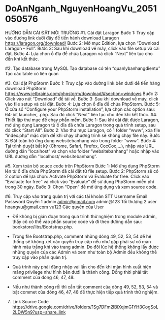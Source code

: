 # DoAnNganh_NguyenHoangVu_2051050576
HƯỚNG DẪN CÀI ĐẶT MÔI TRƯỜNG
#1.	Cài đặt Laragon
Bước 1: Truy cập vào đường link dưới đây để tiến hành download Laragon https://laragon.org/download/
Bước 2: Mở mục Edition, lựa chọn “Download Laragon – Full”.
Bước 3: Sau khi download về máy, click vào file setup và cài đặt.
Bước 4: Lựa chọn ổ đĩa để chứa Laragon và click “Next” liên tục cho đến khi kết thúc.

#2.	Tạo database trong MySQL
Tạo database có tên “quanlybanhangdientu”
Tạo các table có liên quan

#3.	Cài đặt PhpStorm
Bước 1: Truy cập vào đường link bên dưới để tiến hàng download PhpStorm https://www.jetbrains.com/phpstorm/download/#section=windows
Bước 2: Click vào nút “Download” để tải về.
Bước 3: Sau khi download về máy, click vào file setup và cài đặt.
Bước 4: Lựa chọn ổ đĩa để chứa PhpStorm.
Bước 5: Ở cửa sổ “Configure your PhpStorm installation”, lựa chọn các option sau: 64-bit launcher, .php. Sau đó click “Next” liên tục cho đến khi kết thúc.
#4.	Thiết lập thư mục để chạy phần mềm.
Bước 1: Sau khi cài đặt được Laragon, mở ứng dụng Laragon từ ổ đĩa đã chứa Laragon trong quá trình setup, sau đó click “Start All”.
Bước 2: Vào thư mục Laragon, có 1 folder “www”, xóa file “index.php” mặc định để khi chạy chương trình sẽ không chạy file này.
Bước 3: Đặt toàn bộ ứng dụng websitebanhang vào trong folder “www”.
Bước 4: Tại trình duyệt bất kỳ (Chrome, Safari, Firefox, CocCoc,...), nhập vào URL đường dẫn “localhost” và chọn vào folder “websitebanhang” hoặc nhập vào URL đường dẫn “localhost/ websitebanhang”.

#5.	Xem toàn bộ souce code trên PhpStorm
Bước 1: Mở ứng dụng PhpStorm lên từ ổ đĩa chứa PhpStorm đã cài đặt từ file setup.
Bước 2: PhpStorm sẽ có 2 option để lựa chọn: Activate PhpStorm và Evaluate for free. Click vào “Evaluate for free” và click vào “Evaluate” để sử dụng PhpStorm miễn phí trong 30 ngày.
Bước 3: Chọn “Open” để mở ứng dụng và xem source code.

#6.	Truy cập vào trang quản trị với các tài khoản
STT	Username	Email	Password	Quyền
1	admin	admin@gmail.com
admin@123	Tối thượng
2	user	hoangvu@gmail.com
vu123	Các quyền của User
				
				
				
-	Để không bị gián đoạn trong quá trình thử nghiệm trong module admin, thầy cô có thể vào phần source code và đi theo đường dẫn sau: bookstore/libs/Bootstrap.php.
-	Trong file Bootstrap.php, comment những dòng 49, 52, 53, 54 để hệ thống sẽ không xét các quyền truy cập nếu như gặp phải sự cố màn hình màu trắng khi vào trang admin. Do đôi lúc hệ thống không lấy được những quyền của các Admin và xem như toàn bộ Admin đều không thể truy cập vào phần quản trị.
-	Quá trình này phải đăng nhập vài lần cho đến khi màn hình xuất hiện mảng privilege như hình bên dưới là thành công. Đồng thời phải tắt comment của dòng 46, 47, 48.
 
-	Nếu như thành công rồi thì cần tắt comment của dòng 49, 52, 53, 54 và bật commet của dòng 46, 47, 48 để thực hiện tiếp quá trình thử nghiệm.

7.	Link Source Code
https://drive.google.com/drive/folders/1Sg7DFm2lBiXqjmG1YH3CogSoL2LDW5n9?usp=share_link
